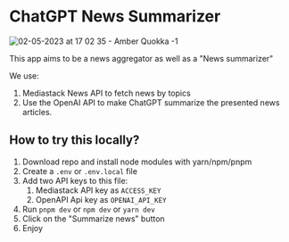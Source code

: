 # ChatGPT News Summarizer

![02-05-2023 at 17 02 35 - Amber Quokka -1](https://user-images.githubusercontent.com/10175625/235707754-4611cddc-3246-4650-a8ec-8b8172e0fcb4.gif)


This app aims to be a news aggregator as well as a "News summarizer"

We use:

1. Mediastack News API to fetch news by topics
2. Use the OpenAI API to make ChatGPT summarize the presented news articles.

## How to try this locally?

1. Download repo and install node modules with yarn/npm/pnpm
2. Create a `.env` or `.env.local` file
3. Add two API keys to this file:
   1. Mediastack API key as `ACCESS_KEY`
   2. OpenAPI Api key as `OPENAI_API_KEY`
4. Run `pnpm dev` or `npm dev` or `yarn dev`
5. Click on the "Summarize news" button 
6. Enjoy
